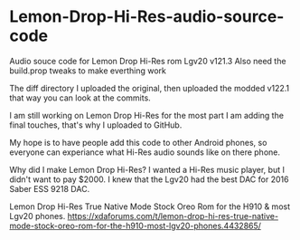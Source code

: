 # Lemon-Drop-Hi-Res-audio-source-code
Audio souce code for Lemon Drop Hi-Res rom Lgv20 v121.3
Also need the build.prop tweaks to make everthing work

The diff directory I uploaded the original, then uploaded the modded v122.1 that way you can look at the commits.

I am still working on Lemon Drop Hi-Res for the most part I am adding the final touches, that's why I uploaded to GitHub.

My hope is to have people add this code to other Android phones, so everyone can experiance what Hi-Res audio sounds like on there phone.

Why did I make Lemon Drop Hi-Res? I wanted a Hi-Res music player, but I didn't want to pay $2000. I knew that the Lgv20 had the best DAC for 2016 Saber ESS 9218 DAC.


Lemon Drop Hi-Res True Native Mode Stock Oreo Rom for the H910 & most Lgv20 phones.
https://xdaforums.com/t/lemon-drop-hi-res-true-native-mode-stock-oreo-rom-for-the-h910-most-lgv20-phones.4432865/
